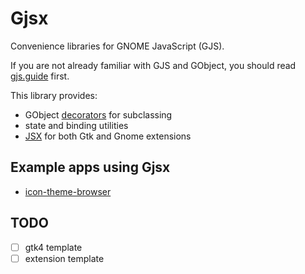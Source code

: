 # Gjsx

Convenience libraries for GNOME JavaScript (GJS).

If you are not already familiar with GJS and GObject, you should read
[gjs.guide](https://gjs.guide/) first.

This library provides:

- GObject [decorators](https://aylur.github.io/gjsx/gobject) for subclassing
- state and binding utilities
- [JSX](https://aylur.github.io/gjsx/jsx) for both Gtk and Gnome extensions

## Example apps using Gjsx

- [icon-theme-browser](https://github.com/Aylur/icon-theme-browser)

## TODO

- [ ] gtk4 template
- [ ] extension template
